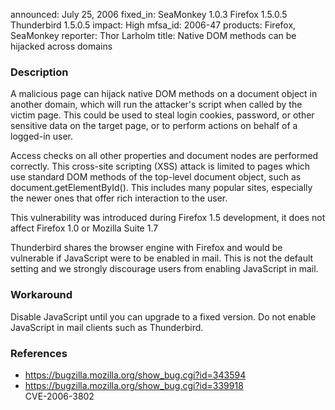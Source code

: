 announced: July 25, 2006
fixed_in: SeaMonkey 1.0.3
          Firefox 1.5.0.5
          Thunderbird 1.5.0.5
impact: High
mfsa_id: 2006-47
products: Firefox, SeaMonkey
reporter: Thor Larholm
title: Native DOM methods can be hijacked across domains

<h3>Description</h3>

<p>A malicious page can hijack native DOM methods on a document object in another
domain, which will run the attacker's script when called by the victim page.
This could be used to steal login cookies, password, or other sensitive data
on the target page, or to perform actions on behalf of a logged-in user.</p>

<p>Access checks on all other properties and document nodes are performed
correctly. This cross-site scripting (XSS) attack is limited to pages which
use standard DOM methods of the top-level document object, such as
document.getElementById(). This includes many popular sites, especially
the newer ones that offer rich interaction to the user.</p>

<p>This vulnerability was introduced during Firefox 1.5 development, it does
not affect Firefox 1.0 or Mozilla Suite 1.7</p>

<p class="note">Thunderbird shares the browser engine with Firefox
and would be vulnerable if JavaScript were to be enabled in mail. This is not
the default setting and we strongly discourage users from enabling
JavaScript in mail.</p>

<h3>Workaround</h3>

<p>Disable JavaScript until you can upgrade to a fixed version. Do not enable
JavaScript in mail clients such as Thunderbird.</p>

<h3>References</h3>

<ul>
<li><a href="https://bugzilla.mozilla.org/show_bug.cgi?id=343594">
https://bugzilla.mozilla.org/show_bug.cgi?id=343594</a></li>
<li><a href="https://bugzilla.mozilla.org/show_bug.cgi?id=339918">
https://bugzilla.mozilla.org/show_bug.cgi?id=339918</a><br/>
CVE-2006-3802</li>
</ul>



